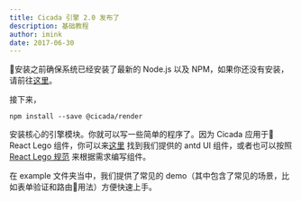 ```yaml
---
title: Cicada 引擎 2.0 发布了
description: 基础教程
author: imink
date: 2017-06-30
---
```


安装之前确保系统已经安装了最新的 Node.js 以及 NPM，如果你还没有安装，请前往[这里]()。

接下来，

`npm install --save @cicada/render`

安装核心的引擎模块。你就可以写一些简单的程序了。因为 Cicada 应用于 React Lego 组件，你可以来[这里]() 找到我们提供的 antd UI 组件，或者也可以按照 [React Lego 规范]() 来根据需求编写组件。

在 example 文件夹当中，我们提供了常见的 demo（其中包含了常见的场景，比如表单验证和路由用法）方便快速上手。
